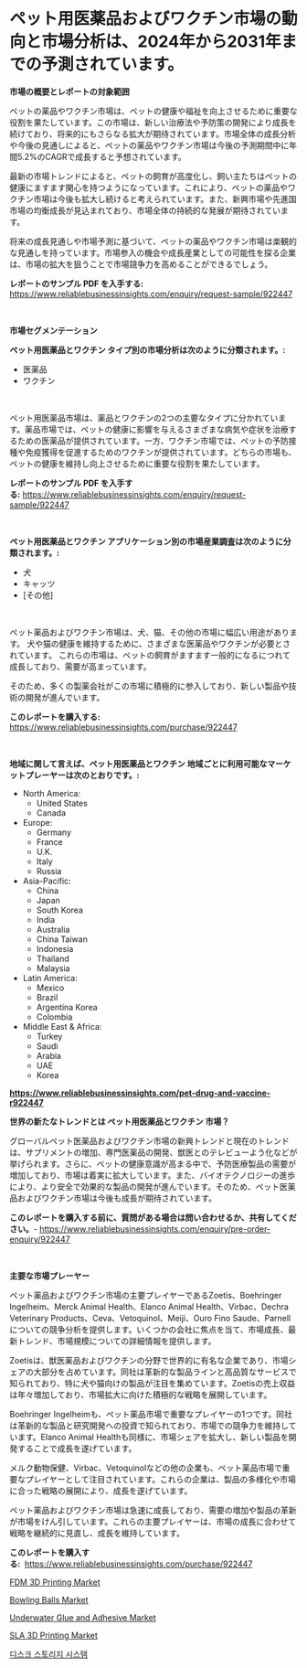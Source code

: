 <p><h1>ペット用医薬品およびワクチン市場の動向と市場分析は、2024年から2031年までの予測されています。</h1></p><p><strong>市場の概要とレポートの対象範囲</strong></p>
<p><p>ペットの薬品やワクチン市場は、ペットの健康や福祉を向上させるために重要な役割を果たしています。この市場は、新しい治療法や予防策の開発により成長を続けており、将来的にもさらなる拡大が期待されています。市場全体の成長分析や今後の見通しによると、ペットの薬品やワクチン市場は今後の予測期間中に年間5.2%のCAGRで成長すると予想されています。</p><p>最新の市場トレンドによると、ペットの飼育が高度化し、飼い主たちはペットの健康にますます関心を持つようになっています。これにより、ペットの薬品やワクチン市場は今後も拡大し続けると考えられています。また、新興市場や先進国市場の均衡成長が見込まれており、市場全体の持続的な発展が期待されています。</p><p>将来の成長見通しや市場予測に基づいて、ペットの薬品やワクチン市場は楽観的な見通しを持っています。市場参入の機会や成長産業としての可能性を探る企業は、市場の拡大を狙うことで市場競争力を高めることができるでしょう。</p></p>
<p><strong>レポートのサンプル PDF を入手する:</strong> <a href="https://www.reliablebusinessinsights.com/enquiry/request-sample/922447">https://www.reliablebusinessinsights.com/enquiry/request-sample/922447</a></p>
<p>&nbsp;</p>
<p><strong>市場セグメンテーション</strong></p>
<p><strong>ペット用医薬品とワクチン タイプ別の市場分析は次のように分類されます。:</strong></p>
<p><ul><li>医薬品</li><li>ワクチン</li></ul></p>
<p>&nbsp;</p>
<p><p>ペット用医薬品市場は、薬品とワクチンの2つの主要なタイプに分かれています。薬品市場では、ペットの健康に影響を与えるさまざまな病気や症状を治療するための医薬品が提供されています。一方、ワクチン市場では、ペットの予防接種や免疫獲得を促進するためのワクチンが提供されています。どちらの市場も、ペットの健康を維持し向上させるために重要な役割を果たしています。</p></p>
<p><strong>レポートのサンプル PDF を入手する:</strong>&nbsp;<a href="https://www.reliablebusinessinsights.com/enquiry/request-sample/922447">https://www.reliablebusinessinsights.com/enquiry/request-sample/922447</a></p>
<p>&nbsp;</p>
<p><strong> ペット用医薬品とワクチン アプリケーション別の市場産業調査は次のように分類されます。:</strong></p>
<p><ul><li>犬</li><li>キャッツ</li><li>[その他]</li></ul></p>
<p>&nbsp;</p>
<p><p>ペット薬品およびワクチン市場は、犬、猫、その他の市場に幅広い用途があります。 犬や猫の健康を維持するために、さまざまな医薬品やワクチンが必要とされています。 これらの市場は、ペットの飼育がますます一般的になるにつれて成長しており、需要が高まっています。</p><p> そのため、多くの製薬会社がこの市場に積極的に参入しており、新しい製品や技術の開発が進んでいます。</p></p>
<p><strong>このレポートを購入する:</strong>&nbsp; <a href="https://www.reliablebusinessinsights.com/purchase/922447">https://www.reliablebusinessinsights.com/purchase/922447</a></p>
<p>&nbsp;</p>
<p><strong>地域に関して言えば、ペット用医薬品とワクチン 地域ごとに利用可能なマーケットプレーヤーは次のとおりです。:</strong></p>
<p><ul>
    <li>
        North America:
        <ul>
            <li>United States</li>
            <li>Canada</li>
        </ul>
    </li>
    <li>
        Europe:
        <ul>
            <li>Germany</li>
            <li>France</li>
            <li>U.K.</li>
            <li>Italy</li>
            <li>Russia</li>
        </ul>
    </li>
    <li>
        Asia-Pacific:
        <ul>
            <li>China</li>
            <li>Japan</li>
            <li>South Korea</li>
            <li>India</li>
            <li>Australia</li>
            <li>China Taiwan</li>
            <li>Indonesia</li>
            <li>Thailand</li>
            <li>Malaysia</li>
        </ul>
    </li>
    <li>
        Latin America:
        <ul>
            <li>Mexico</li>
            <li>Brazil</li>
            <li>Argentina Korea</li>
            <li>Colombia</li>
        </ul>
    </li>
    <li>
        Middle East & Africa:
        <ul>
            <li>Turkey</li>
            <li>Saudi</li>
            <li>Arabia</li>
            <li>UAE</li>
            <li>Korea</li>
        </ul>
    </li>
    </ul></p>
<p><strong><a href="https://www.reliablebusinessinsights.com/pet-drug-and-vaccine-r922447">https://www.reliablebusinessinsights.com/pet-drug-and-vaccine-r922447</a></strong>&nbsp;</p>
<p><strong>世界の新たなトレンドとは ペット用医薬品とワクチン 市場？</strong></p>
<p><p>グローバルペット医薬品およびワクチン市場の新興トレンドと現在のトレンドは、サプリメントの増加、専門医薬品の開発、獣医とのテレビューよう化などが挙げられます。さらに、ペットの健康意識が高まる中で、予防医療製品の需要が増加しており、市場は着実に拡大しています。また、バイオテクノロジーの進歩により、より安全で効果的な製品の開発が進んでいます。そのため、ペット医薬品およびワクチン市場は今後も成長が期待されています。</p></p>
<p><strong>このレポートを購入する前に、質問がある場合は問い合わせるか、共有してください。</strong>- <a href="https://www.reliablebusinessinsights.com/enquiry/pre-order-enquiry/922447">https://www.reliablebusinessinsights.com/enquiry/pre-order-enquiry/922447</a></p>
<p>&nbsp;</p>
<p><strong>主要な市場プレーヤー</strong></p>
<p><p>ペット薬品およびワクチン市場の主要プレイヤーであるZoetis、Boehringer Ingelheim、Merck Animal Health、Elanco Animal Health、Virbac、Dechra Veterinary Products、Ceva、Vetoquinol、Meiji、Ouro Fino Saude、Parnellについての競争分析を提供します。いくつかの会社に焦点を当て、市場成長、最新トレンド、市場規模についての詳細情報を提供します。</p><p>Zoetisは、獣医薬品およびワクチンの分野で世界的に有名な企業であり、市場シェアの大部分を占めています。同社は革新的な製品ラインと高品質なサービスで知られており、特に犬や猫向けの製品が注目を集めています。Zoetisの売上収益は年々増加しており、市場拡大に向けた積極的な戦略を展開しています。</p><p>Boehringer Ingelheimも、ペット薬品市場で重要なプレイヤーの1つです。同社は革新的な製品と研究開発への投資で知られており、市場での競争力を維持しています。Elanco Animal Healthも同様に、市場シェアを拡大し、新しい製品を開発することで成長を遂げています。</p><p>メルク動物保健、Virbac、Vetoquinolなどの他の企業も、ペット薬品市場で重要なプレイヤーとして注目されています。これらの企業は、製品の多様化や市場に合った戦略の展開により、成長を遂げています。</p><p>ペット薬品およびワクチン市場は急速に成長しており、需要の増加や製品の革新が市場をけん引しています。これらの主要プレイヤーは、市場の成長に合わせて戦略を継続的に見直し、成長を維持しています。</p></p>
<p><strong>このレポートを購入する:</strong>&nbsp;&nbsp;<a href="https://www.reliablebusinessinsights.com/purchase/922447">https://www.reliablebusinessinsights.com/purchase/922447</a></p>
<p><p><a href="https://github.com/seekum/Market-Research-Report-List-2/blob/main/fdm-3d-printing-market.md">FDM 3D Printing Market</a></p><p><a href="https://issuu.com/reportprime-2/docs/bowling-balls-market-size-2030.pptx">Bowling Balls Market</a></p><p><a href="https://www.linkedin.com/pulse/underwater-glue-adhesive-market-research-report-provides-thorough-cn1ce">Underwater Glue and Adhesive Market</a></p><p><a href="https://github.com/nancykennedykellievqfqt2/Market-Research-Report-List-2/blob/main/sla-3d-printing-market.md">SLA 3D Printing Market</a></p><p><a href="https://github.com/durgin521/Market-Research-Report-List-1/blob/main/339189375223.md">디스크 스토리지 시스템</a></p></p>